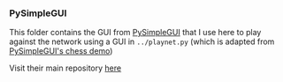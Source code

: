 ### PySimpleGUI

This folder contains the GUI from [PySimpleGUI](https://pysimplegui.readthedocs.io/en/latest/) that I use here to play against the network using a GUI in `../playnet.py` (which is adapted from [PySimpleGUI's chess demo](https://github.com/PySimpleGUI/PySimpleGUI/tree/master/Chess))

Visit their main repository [here](https://github.com/PySimpleGUI/PySimpleGUI)